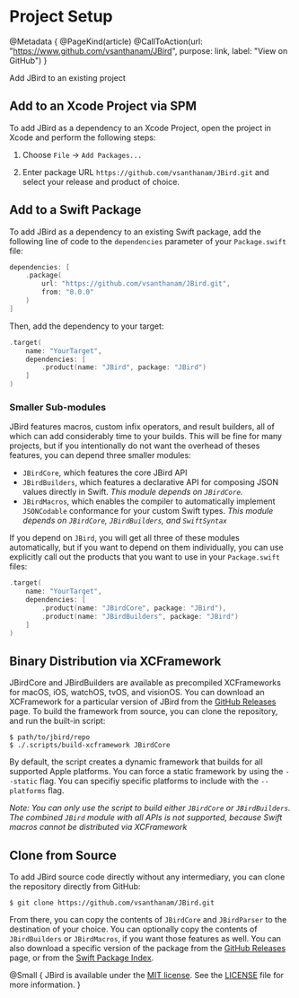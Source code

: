 # Project Setup

@Metadata {
    @PageKind(article)
    @CallToAction(url: "https://www.github.com/vsanthanam/JBird", purpose: link, label: "View on GitHub")
}

Add JBird to an existing project

## Add to an Xcode Project via SPM

To add JBird as a dependency to an Xcode Project, open the project in Xcode and perform the following steps:

1. Choose `File` → `Add Packages...`

2. Enter package URL `https://github.com/vsanthanam/JBird.git` and select your release and product of choice.

## Add to a Swift Package

To add JBird as a dependency to an existing Swift package, add the following line of code to the `dependencies` parameter of your `Package.swift` file:

```swift
dependencies: [
    .package(
        url: "https://github.com/vsanthanam/JBird.git",
        from: "0.0.0"
    )
]
```

Then, add the dependency to your target:

```swift
.target(
    name: "YourTarget",
    dependencies: [
        .product(name: "JBird", package: "JBird")
    ]
)
```

### Smaller Sub-modules

JBird features macros, custom infix operators, and result builders, all of which can add considerably time to your builds. This will be fine for many projects, but if you intentionally do not want the overhead of theses features, you can depend three smaller modules:

- `JBirdCore`, which features the core JBird API
- `JBirdBuilders`, which features a declarative API for composing JSON values directly in Swift. *This module depends on `JBirdCore`.*
- `JBirdMacros`, which enables the compiler to automatically implement `JSONCodable` conformance for your custom Swift types. *This module depends on `JBirdCore`, `JBirdBuilders`, and `SwiftSyntax`*

If you depend on `JBird`, you will get all three of these modules automatically, but if you want to depend on them individually, you can use explicitly call out the products that you want to use in your `Package.swift` files:

```swift
.target(
    name: "YourTarget",
    dependencies: [
        .product(name: "JBirdCore", package: "JBird"),
        .product(name: "JBirdBuilders", package: "JBird")
    ]
)
```

## Binary Distribution via XCFramework

JBirdCore and JBirdBuilders are available as precompiled XCFrameworks for macOS, iOS, watchOS, tvOS, and visionOS. You can download an XCFramework for a particular version of JBird from the [GitHub Releases](https://github.com/vsanthanam/JBird/release) page. To build the framework from source, you can clone the repository, and run the built-in script:

```shell
$ path/to/jbird/repo
$ ./.scripts/build-xcframework JBirdCore
```

By default, the script creates a dynamic framework that builds for all supported Apple platforms. You can force a static framework by using the `--static` flag. You can specifiy specific platforms to include with the `--platforms` flag. 

*Note: You can only use the script to build either `JBirdCore` or `JBirdBuilders`. The combined `JBird` module with all APIs is not supported, because Swift macros cannot be distributed via XCFramework*

## Clone from Source

To add JBird source code directly without any intermediary, you can clone the repository directly from GitHub:

```shell
$ git clone https://github.com/vsanthanam/JBird.git
```

From there, you can copy the contents of `JBirdCore` and `JBirdParser` to the destination of your choice. You can optionally copy the contents of `JBirdBuilders` or `JBirdMacros`, if you want those features as well.
You can also download a specific version of the package from the [GitHub Releases](https://github.com/vsanthanam/JBird/releases) page, or from the [Swift Package Index](https://swiftpackageindex.com/vsanthanam/JBird).

@Small {
    JBird is available under the [MIT license](https://en.wikipedia.org/wiki/MIT_License). See the [LICENSE](https://github.com/vsanthanam/JBird/blob/main/LICENSE) file for more information.
}
